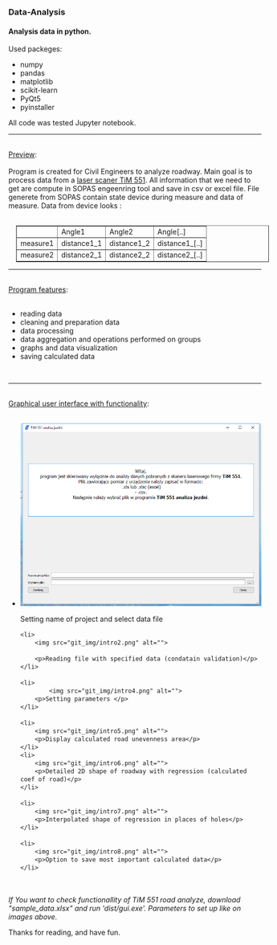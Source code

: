 <h3>Data-Analysis</h3>

<h4>Analysis data in python.</h4>

Used packeges:
<ul>
    <li>numpy</li>
    <li>pandas</li>
    <li>matplotlib</li>
    <li>scikit-learn</li>
    <li>PyQt5</li>
    <li>pyinstaller</li>
</ul>
All code was tested Jupyter notebook.
<br>
<hr>
<br>
<u>Preview</u>: <br>
<br>
Program is created for Civil Engineers to analyze roadway.
Main goal is to process data from a <a href="https://www.sick.com/us/en/detection-and-ranging-solutions/2d-lidar-sensors/tim5xx/tim551-2050001/p/p343045">laser scaner TiM 551</a>.
All information that we need to get are compute in SOPAS engeenring tool and save in csv or excel file.
File generete from SOPAS contain state device during measure and data of measure.
Data from device looks :
<br><br>
<table border="1" style="margin-left:15px">
    <tr>
        <td></td>
        <td>Angle1</td>
        <td>Angle2</td>
        <td>Angle[..]</td>
    </tr>
    <tr>
        <td>measure1</td>
        <td>distance1_1</td>
        <td>distance1_2</td>
        <td>distance1_[..]</td>
    </tr>
    <tr>
        <td>measure2</td>
        <td>distance2_1</td>
        <td>distance2_2</td>
        <td>distance2_[..]</td>
    </tr>
</table>
<hr>
<br>
<u>Program features</u>: <br>
<br>
<ul>
    <li>reading data</li>
    <li>cleaning and preparation data</li>
    <li>data processing</li>
    <li>data aggregation and operations performed on groups</li>
    <li>graphs and data visualization</li>
    <li>saving calculated data</li>
</ul>
<br>
<hr>
<br>
<u>Graphical user interface with functionality</u>: <br>
<br>
<ul>
    <li>
        <img src="git_img/intro1.png" alt="">        
        <p>Setting name of project and select data file </p>
    </li>

    <li>
        <img src="git_img/intro2.png" alt="">

        <p>Reading file with specified data (condatain validation)</p>
    </li>

    <li>
            <img src="git_img/intro4.png" alt="">
        <p>Setting parameters </p>
    </li>
    
    <li>
        <img src="git_img/intro5.png" alt="">
        <p>Display calculated road unevenness area</p>
    </li>
    <li>
        <img src="git_img/intro6.png" alt="">
        <p>Detailed 2D shape of roadway with regression (calculated coef of road)</p>
    </li>

    <li>
        <img src="git_img/intro7.png" alt="">
        <p>Interpolated shape of regression in places of holes</p>
    </li>

    <li>
        <img src="git_img/intro8.png" alt="">
        <p>Option to save most important calculated data</p>
    </li>
</ul>


<br><br>
<em>If You want to check functionallity of TiM 551 road analyze, download "sample_data.xlsx" and run 'dist/gui.exe'. Parameters to set up like on images above.</em>
<br>
<p>Thanks for reading, and have fun.</p>